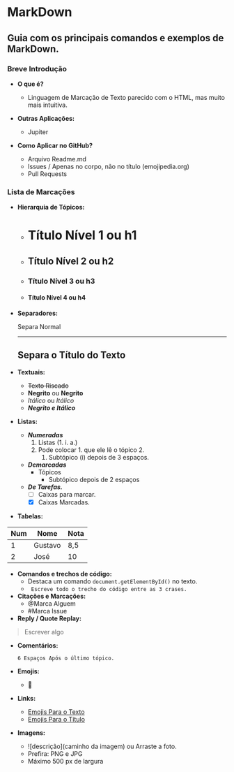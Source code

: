 # MarkDown
## Guia com os principais comandos e exemplos de MarkDown.
### Breve Introdução
* __O que é?__
  * Linguagem de Marcação de Texto parecido com o HTML, mas muito mais intuitiva.
* __Outras Aplicações:__
  * Jupiter

* __Como Aplicar no GitHub?__
  * Arquivo Readme.md
  * Issues / Apenas no corpo, não no título (emojipedia.org)
  * Pull Requests

### Lista de Marcações 
* __Hierarquia de Tópicos:__
  * # Título Nível 1 ou h1
  * ## Título Nível 2 ou h2
  * ### Título Nível 3 ou h3
  * #### Título Nível 4 ou h4
* __Separadores:__
    
    Separa Normal
    ***
    Separa o Título do Texto
    ---
* __Textuais:__
  * ~~Texto Riscado~~
  * **Negrito** ou __Negrito__
  * *Itálico* ou _Itálico_
  * __*Negrito e Itálico*__
* __Listas:__
  * __*Numeradas*__    
      1. Listas (1. i. a.)
      1. Pode colocar 1. que ele lê o tópico 2.
         1. Subtópico (i) depois de 3 espaços.
  * __*Demarcadas*__    
    - Tópicos 
      * Subtópico depois de 2 espaços
  * __*De Tarefas.*__  
    * [ ] Caixas para marcar.
    * [x] Caixas Marcadas. 
* __Tabelas:__

Num | Nome | Nota
--- | --- | ---
1 | Gustavo | 8,5
2 | José | 10


* __Comandos e trechos de código:__
  * Destaca um comando `document.getElementById()` no texto.
  * ``` Escreve todo o trecho do código entre as 3 crases.```
* __Citações e Marcações:__
  * @Marca Alguem
  * #Marca Issue
* __Reply / Quote Replay:__
> Escrever algo
* __Comentários:__

      6 Espaços Após o último tópico.
* __Emojis:__
  * :vulcan_salute:
* __Links:__
  * [Emojis Para o Texto](https://github.com/ikatyang/emoji-cheat-sheet)
  * [Emojis Para o Título](https://emojipedia.org/)
* __Imagens:__
  * ![descrição](caminho da imagem) ou Arraste a foto.
  * Prefira: PNG e JPG
  * Máximo 500 px de largura
